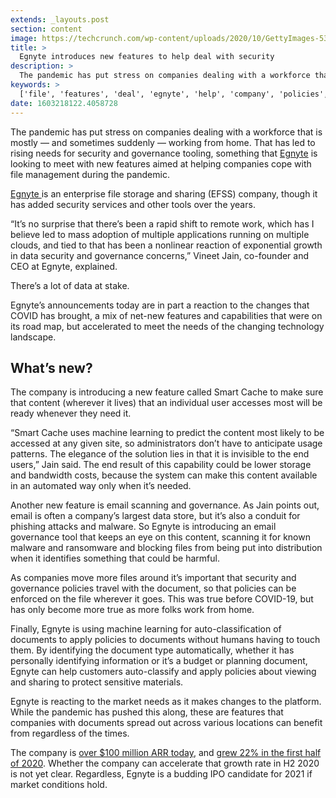 ```yaml
--- 
extends: _layouts.post 
section: content 
image: https://techcrunch.com/wp-content/uploads/2020/10/GettyImages-532029225-1.jpg?w=536 
title: > 
  Egnyte introduces new features to help deal with security 
description: > 
  The pandemic has put stress on companies dealing with a workforce that is mostly — and sometimes suddenly — working from home.That has led to rising needs for security and governance tooling, something that Egnyte is looking to meet with new features aimed at helping companies cope with file management during the pandemic.Egnyte is an enterprise file storage and sharing (EFSS) company, though it has added security services and other tools over the years.As companies move more files around it’s important that security and governance policies travel with the document, so that policies can be enforced on the file wherever it goes.Finally, Egnyte is using machine learning for auto-classification of documents to apply policies to documents without humans having to touch them. 
keywords: > 
  ['file', 'features', 'deal', 'egnyte', 'help', 'company', 'policies', 'companies', 'needs', 'governance', 'jain', 'content', 'introduces', 'security'] 
date: 1603218122.4058728 
--- 
```

<div><p id="speakable-summary">The pandemic has put stress on companies dealing with a workforce that is mostly &#8212; and sometimes suddenly &#8212; working from home. That has led to rising needs for security and governance tooling, something that <a href="http://egnyte.com">Egnyte</a> is looking to meet with new features aimed at helping companies cope with file management during the pandemic.</p>
<p><a class="crunchbase-link" href="https://crunchbase.com/organization/egnyte" target="_blank">Egnyte </a> is an enterprise file storage and sharing (EFSS) company, though it has added security services and other tools over the years.</p>
<p>&#8220;It&#8217;s no surprise that there&#8217;s been a rapid shift to remote work, which has I believe led to mass adoption of multiple applications running on multiple clouds, and tied to that has been a nonlinear reaction of exponential growth in data security and governance concerns,&#8221; Vineet Jain, co-founder and CEO at Egnyte, explained.</p><p class="piano-inline-promo"></p>
<p>There&#8217;s a lot of data at stake.</p>
<p>Egnyte&#8217;s announcements today are in part a reaction to the changes that COVID has brought, a mix of net-new features and capabilities that were on its road map, but accelerated to meet the needs of the changing technology landscape.</p>
<h2>What&#8217;s new?</h2>
<p>The company is introducing a new feature called Smart Cache to make sure that content (wherever it lives) that an individual user accesses most will be ready whenever they need it.</p>
<p>&#8220;Smart Cache uses machine learning to predict the content most likely to be accessed at any given site, so administrators don&#8217;t have to anticipate usage patterns. The elegance of the solution lies in that it is invisible to the end users,&#8221; Jain said. The end result of this capability could be lower storage and bandwidth costs, because the system can make this content available in an automated way only when it&#8217;s needed.</p>
<p>Another new feature is email scanning and governance. As Jain points out, email is often a company&#8217;s largest data store, but it&#8217;s also a conduit for phishing attacks and malware. So Egnyte is introducing an email governance tool that keeps an eye on this content, scanning it for known malware and ransomware and blocking files from being put into distribution when it identifies something that could be harmful.</p>
<p>As companies move more files around it&#8217;s important that security and governance policies travel with the document, so that policies can be enforced on the file wherever it goes. This was true before COVID-19, but has only become more true as more folks work from home.</p>
<p>Finally, Egnyte is using machine learning for auto-classification of documents to apply policies to documents without humans having to touch them. By identifying the document type automatically, whether it has personally identifying information or it&#8217;s a budget or planning document, Egnyte can help customers auto-classify and apply policies about viewing and sharing to protect sensitive materials.</p>
<p>Egnyte is reacting to the market needs as it makes changes to the platform. While the pandemic has pushed this along, these are features that companies with documents spread out across various locations can benefit from regardless of the times.</p>
<p>The company is <a href="https://techcrunch.com/2020/09/23/scaling-to-100-million-arr-3-founders-share-their-insights/">over $100 million ARR today</a>, and <a href="https://www.egnyte.com/press-releases/egnyte-announces-double-digit-revenue-momentum-year-over-year#:~:text=%E2%80%93%20July%2023%2C%202020,year%20growth%20(Q2%202020%20vs.">grew 22% in the first half of 2020</a>. Whether the company can accelerate that growth rate in H2 2020 is not yet clear. Regardless, Egnyte is a budding IPO candidate for 2021 if market conditions hold.</p>
</div>